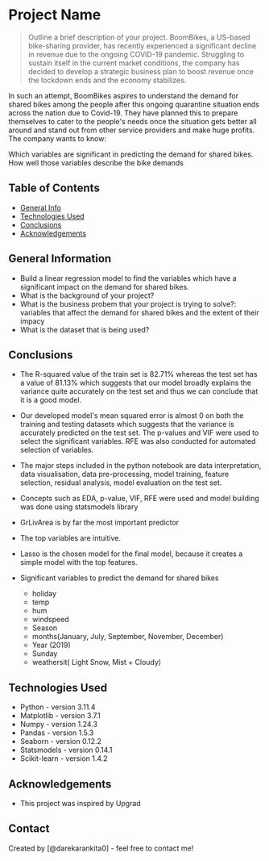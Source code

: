 # Project Name
> Outline a brief description of your project. BoomBikes, a US-based bike-sharing provider, has recently experienced a significant decline in revenue due to the ongoing COVID-19 pandemic. Struggling to sustain itself in the current market conditions, the company has decided to develop a strategic business plan to boost revenue once the lockdown ends and the economy stabilizes.

In such an attempt, BoomBikes aspires to understand the demand for shared bikes among the people after this ongoing quarantine situation ends across the nation due to Covid-19. They have planned this to prepare themselves to cater to the people's needs once the situation gets better all around and stand out from other service providers and make huge profits. The company wants to know:

Which variables are significant in predicting the demand for shared bikes. How well those variables describe the bike demands

## Table of Contents
* [General Info](#general-information)
* [Technologies Used](#technologies-used)
* [Conclusions](#conclusions)
* [Acknowledgements](#acknowledgements)


## General Information
* Build a linear regression model to find the variables which have a significant impact on the demand for shared bikes.
* What is the background of your project?
* What is the business probem that your project is trying to solve?: variables that affect the demand for shared bikes and the extent of their impacy
* What is the dataset that is being used?


## Conclusions
- The R-squared value of the train set is 82.71% whereas the test set has a value of 81.13% which suggests that our model broadly explains the variance quite accurately on the test set and thus we can conclude that it is a good model.

- Our developed model's mean squared error is almost 0 on both the training and testing datasets which suggests that the variance is accurately predicted on the test set. The p-values and VIF were used to select the significant variables. RFE was also conducted for automated selection of variables.

- The major steps included in the python notebook are data interpretation, data visualisation, data pre-processing, model training, feature selection, residual analysis, model evaluation on the test set.

- Concepts such as EDA, p-value, VIF, RFE were used and model building was done using statsmodels library

- GrLivArea is by far the most important predictor

- The top variables are intuitive.

- Lasso is the chosen model for the final model, because it creates a simple model with the top features.

- Significant variables to predict the demand for shared bikes
  * holiday
  * temp
  * hum
  * windspeed
  * Season
  * months(January, July, September, November, December)
  * Year (2019)
  * Sunday
  * weathersit( Light Snow, Mist + Cloudy)



## Technologies Used
- Python - version 3.11.4
- Matplotlib - version 3.7.1
- Numpy - version 1.24.3
- Pandas - version 1.5.3
- Seaborn - version 0.12.2
- Statsmodels - version 0.14.1
- Scikit-learn - version 1.4.2


## Acknowledgements
- This project was inspired by Upgrad


## Contact
Created by [@darekarankita0] - feel free to contact me!

